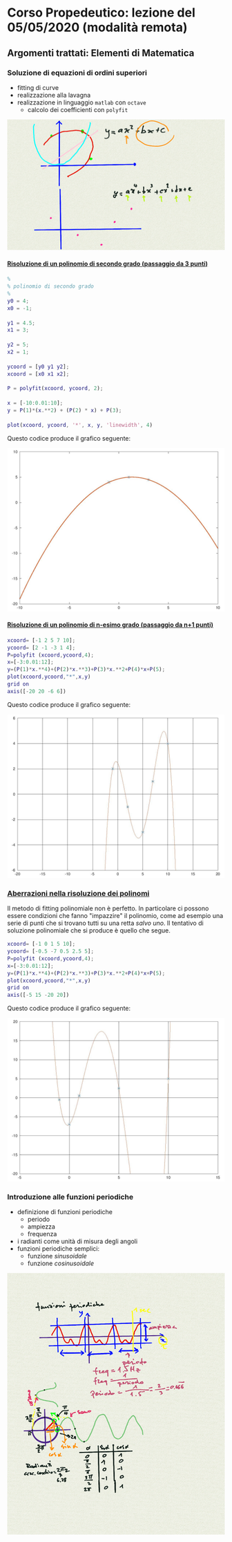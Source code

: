 # Corso Propedeutico: lezione del 05/05/2020 (modalità remota)

## Argomenti trattati: **Elementi di Matematica**

### Soluzione di equazioni di ordini superiori

* fitting di curve
* realizzazione alla lavagna
* realizzazione in linguaggio `matlab` con `octave`
  * calcolo dei coefficienti con `polyfit`

![whiteboard 1](./funzioni_polinomiali.png)

#### [Risoluzione di un polinomio di secondo grado (passaggio da 3 punti)](./poly2.m)

```matlab
%
% polinomio di secondo grado
%
y0 = 4;
x0 = -1;

y1 = 4.5;
x1 = 3;

y2 = 5;
x2 = 1;

ycoord = [y0 y1 y2];
xcoord = [x0 x1 x2];

P = polyfit(xcoord, ycoord, 2);

x = [-10:0.01:10];
y = P(1)*(x.**2) + (P(2) * x) + P(3);

plot(xcoord, ycoord, '*', x, y, 'linewidth', 4)
```

Questo codice produce il grafico seguente:

![polinomio di secondo grado](./poly2.jpg)

#### [Risoluzione di un polinomio di n-esimo grado (passaggio da n+1 punti)](./poly5.m)

```matlab
xcoord= [-1 2 5 7 10]; 
ycoord= [2 -1 -3 1 4];
P=polyfit (xcoord,ycoord,4);
x=[-3:0.01:12];
y=(P(1)*x.**4)+(P(2)*x.**3)+P(3)*x.**2+P(4)*x+P(5);
plot(xcoord,ycoord,"*",x,y)
grid on 
axis([-20 20 -6 6])
```

Questo codice produce il grafico seguente:

![polinomio di quinto grado](./poly5.jpg)

### [Aberrazioni nella risoluzione dei polinomi](./poly52.m)

Il metodo di fitting polinomiale non è perfetto. In particolare ci possono
essere condizioni che fanno "impazzire" il polinomio, come ad esempio una
serie di punti che si trovano tutti su una retta *salvo uno*. Il tentativo di
soluzione polinomiale che si produce è quello che segue.

```matlab
xcoord= [-1 0 1 5 10]; 
ycoord= [-0.5 -7 0.5 2.5 5];
P=polyfit (xcoord,ycoord,4);
x=[-3:0.01:12];
y=(P(1)*x.**4)+(P(2)*x.**3)+P(3)*x.**2+P(4)*x+P(5);
plot(xcoord,ycoord,"*",x,y)
grid on 
axis([-5 15 -20 20])
```

Questo codice produce il grafico seguente:

![polinomio di quinto grado (aberrante)](./poly52.jpg)

### Introduzione alle funzioni periodiche

* definizione di funzioni periodiche
  * periodo
  * ampiezza
  * frequenza
* i radianti come unità di misura degli angoli
* funzioni periodiche semplici:
  * funzione *sinusoidale*
  * funzione *cosinusoidale*

![funzioni periodiche](./funzioni_periodiche.png)

